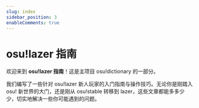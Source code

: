 ```yaml
---
slug: index
sidebar_position: 3
enableComments: true
---
```


# osu!lazer 指南

欢迎来到 **osu!lazer 指南**！这是主项目 osu!dictionary 的一部分。

我们编写了一些针对 osu!lazer 新人玩家的入门指南与操作技巧。无论你是刚踏入 osu! 新世界的大门，还是刚从 osu!stable 转移到 lazer，这些文章都能多多少少，切实地解决一些你可能遇到的问题。
